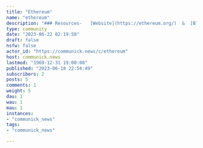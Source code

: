 ```yaml
---
title: "Ethereum" 
name: "ethereum"
description: "### Resources-   [Website](https://ethereum.org/)  &  [Blog](http://blog.ethereum.org/)-   [White Paper](https://github.com/ethereum/wiki/wiki/White-Paper)  &  [Yellow Paper](https://ethereum.github.io/yellowpaper/paper.pdf)-   [Documentation](http://ethdocs.org/)  &  [Stack Exchange](https://ethereum.stackexchange.com/)-   [Learn Solidity](https://solidity.readthedocs.io/)-   [Source Code on Github](https://github.com/ethereum)-   [Bounty program](http://bounty.ethereum.org/)-   [Chat on Gitter](https://gitter.im/orgs/ethereum/rooms)-   [Network Status](https://ethstats.net/)  &  [Gas Price Market](http://ethgasstation.info/)-   [List of DApps](https://www.stateofthedapps.com/)-   [Meetups](http://ethereum.meetup.com/)-   [Twitter](https://twitter.com/ethereum)"
type: community
date: "2023-06-22 02:19:58"
draft: false
nsfw: false
actor_id: "https://communick.news/c/ethereum"
host: communick.news
lastmod: "1969-12-31 19:00:00"
published: "2023-06-18 22:54:49"
subscribers: 2
posts: 5
comments: 1
weight: 5
dau: 1
wau: 1
mau: 1
instances:
- "communick_news"
tags: 
- "communick_news"

---
```

